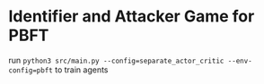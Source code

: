 # Identifier and Attacker Game for PBFT

run ```python3 src/main.py --config=separate_actor_critic --env-config=pbft``` to train agents
